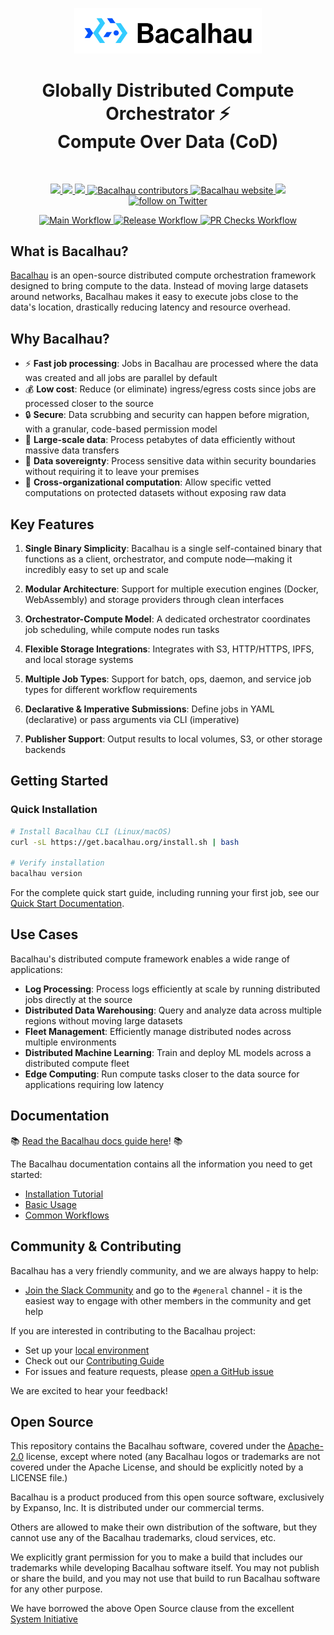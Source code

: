 <p align="center">
  <a href="https://github.com/bacalhau-project/bacalhau">
    <img src="./docs/logo/Bacalhau-horizontal.svg" alt="Bacalhau" width="300"/>
  </a>
</p>

<h1 align="center">Globally Distributed Compute Orchestrator ⚡<br>Compute Over Data (CoD)</h1>
<br>

<p align="center">
    <a href="https://github.com/bacalhau-project/bacalhau/blob/main/LICENSE" alt="License">
        <img src="https://img.shields.io/badge/license-Apache-green" />
    </a>
    <a href="https://github.com/bacalhau-project/bacalhau/releases/" alt="Release">
        <img src="https://img.shields.io/github/v/release/bacalhau-project/bacalhau?display_name=tag" />
    </a>
    <a href="https://github.com/bacalhau-project/bacalhau/pulse" alt="Activity">
        <img src="https://img.shields.io/github/commit-activity/m/bacalhau-project/bacalhau" />
    </a>
    <a href="https://github.com/bacalhau-project/bacalhau/graphs/contributors">
        <img src="https://img.shields.io/github/contributors/bacalhau-project/bacalhau" alt="Bacalhau contributors" >
    </a>
    <a href="https://www.bacalhau.org/">
        <img alt="Bacalhau website" src="https://img.shields.io/badge/website-bacalhau.org-red">
    </a>
    <a href="https://bit.ly/bacalhau-project-slack" alt="Slack">
        <img src="https://img.shields.io/badge/slack-join_community-red.svg?color=0052FF&labelColor=090422&logo=slack" />
    </a>
    <a href="https://twitter.com/intent/follow?screen_name=BacalhauProject">
        <img src="https://img.shields.io/twitter/follow/BacalhauProject?style=social&logo=twitter" alt="follow on Twitter">
    </a>
</p>

<p align="center">
  <a href="https://github.com/bacalhau-project/bacalhau/actions/workflows/main.yml">
    <img src="https://github.com/bacalhau-project/bacalhau/actions/workflows/main.yml/badge.svg" alt="Main Workflow" />
  </a>
  <a href="https://github.com/bacalhau-project/bacalhau/actions/workflows/release.yml">
    <img src="https://github.com/bacalhau-project/bacalhau/actions/workflows/release.yml/badge.svg" alt="Release Workflow" />
  </a>
  <a href="https://github.com/bacalhau-project/bacalhau/actions/workflows/pr-checks.yml">
    <img src="https://github.com/bacalhau-project/bacalhau/actions/workflows/pr-checks.yml/badge.svg" alt="PR Checks Workflow" />
  </a>
</p>

## What is Bacalhau?

[Bacalhau](https://www.bacalhau.org/) is an open-source distributed compute orchestration framework designed to bring compute to the data. Instead of moving large datasets around networks, Bacalhau makes it easy to execute jobs close to the data's location, drastically reducing latency and resource overhead.

## Why Bacalhau?

- ⚡ **Fast job processing**: Jobs in Bacalhau are processed where the data was created and all jobs are parallel by default
- 💰 **Low cost**: Reduce (or eliminate) ingress/egress costs since jobs are processed closer to the source
- 🔒 **Secure**: Data scrubbing and security can happen before migration, with a granular, code-based permission model
- 🚛 **Large-scale data**: Process petabytes of data efficiently without massive data transfers
- 🏢 **Data sovereignty**: Process sensitive data within security boundaries without requiring it to leave your premises
- 🤝 **Cross-organizational computation**: Allow specific vetted computations on protected datasets without exposing raw data

## Key Features

1. **Single Binary Simplicity**: Bacalhau is a single self-contained binary that functions as a client, orchestrator, and compute node—making it incredibly easy to set up and scale
   
2. **Modular Architecture**: Support for multiple execution engines (Docker, WebAssembly) and storage providers through clean interfaces

3. **Orchestrator-Compute Model**: A dedicated orchestrator coordinates job scheduling, while compute nodes run tasks

4. **Flexible Storage Integrations**: Integrates with S3, HTTP/HTTPS, IPFS, and local storage systems

5. **Multiple Job Types**: Support for batch, ops, daemon, and service job types for different workflow requirements

6. **Declarative & Imperative Submissions**: Define jobs in YAML (declarative) or pass arguments via CLI (imperative)

7. **Publisher Support**: Output results to local volumes, S3, or other storage backends

## Getting Started

### Quick Installation

```bash 
# Install Bacalhau CLI (Linux/macOS)
curl -sL https://get.bacalhau.org/install.sh | bash

# Verify installation
bacalhau version
```

For the complete quick start guide, including running your first job, see our [Quick Start Documentation](https://docs.bacalhau.org/getting-started/quick-start).

## Use Cases

Bacalhau's distributed compute framework enables a wide range of applications:

- **Log Processing**: Process logs efficiently at scale by running distributed jobs directly at the source
- **Distributed Data Warehousing**: Query and analyze data across multiple regions without moving large datasets
- **Fleet Management**: Efficiently manage distributed nodes across multiple environments
- **Distributed Machine Learning**: Train and deploy ML models across a distributed compute fleet
- **Edge Computing**: Run compute tasks closer to the data source for applications requiring low latency

## Documentation

📚 [Read the Bacalhau docs guide here](https://docs.bacalhau.org/)! 📚

The Bacalhau documentation contains all the information you need to get started:

- [Installation Tutorial](https://docs.bacalhau.org/getting-started/installation)
- [Basic Usage](https://docs.bacalhau.org/getting-started/cli)
- [Common Workflows](https://docs.bacalhau.org/common-workflows)

## Community & Contributing

Bacalhau has a very friendly community, and we are always happy to help:

- [Join the Slack Community](https://join.slack.com/t/bacalhauproject/shared_invite/zt-1sihp4vxf-TjkbXz6JRQpg2AhetPzYYQ) and go to the `#general` channel - it is the easiest way to engage with other members in the community and get help

If you are interested in contributing to the Bacalhau project:

- Set up your [local environment](docs/dev/local-env.md)
- Check out our [Contributing Guide](https://docs.bacalhau.org/community/community/ways-to-contribute)
- For issues and feature requests, please [open a GitHub issue](https://github.com/bacalhau-project/bacalhau/issues)

We are excited to hear your feedback!

## Open Source

This repository contains the Bacalhau software, covered under the [Apache-2.0](./LICENSE) license, except where noted (any Bacalhau logos or trademarks are not covered under the Apache License, and should be explicitly noted by a LICENSE file.)

Bacalhau is a product produced from this open source software, exclusively by Expanso, Inc. It is distributed under our commercial terms.

Others are allowed to make their own distribution of the software, but they cannot use any of the Bacalhau trademarks, cloud services, etc.

We explicitly grant permission for you to make a build that includes our trademarks while developing Bacalhau software itself. You may not publish or share the build, and you may not use that build to run Bacalhau software for any other purpose.

We have borrowed the above Open Source clause from the excellent [System Initiative](https://github.com/systeminit/si/blob/main/CONTRIBUTING.md)
